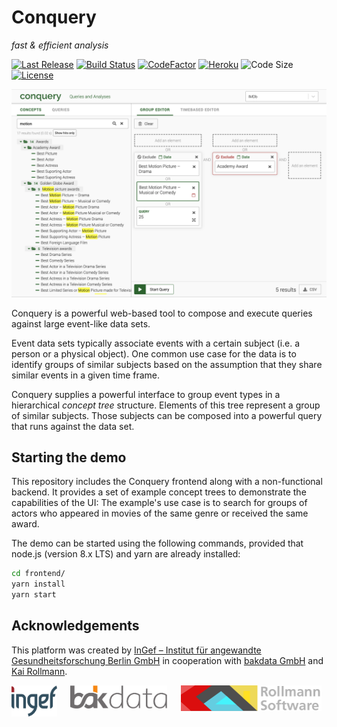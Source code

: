 # Conquery
*fast & efficient analysis*

[![Last Release](https://img.shields.io/github/release-date/bakdata/conquery.svg?logo=github)](https://github.com/bakdata/conquery/releases/latest)
[![Build Status](https://img.shields.io/travis/bakdata/conquery/develop.svg?logo=travis)](https://travis-ci.org/bakdata/conquery)
[![CodeFactor](https://www.codefactor.io/repository/github/bakdata/conquery/badge/develop)](https://www.codefactor.io/repository/github/bakdata/conquery)
[![Heroku](https://conquery-dev.herokuapp.com/last.svg)](https://conquery-dev.herokuapp.com/app/static)
![Code Size](https://img.shields.io/github/languages/code-size/bakdata/conquery.svg)
[![License](https://img.shields.io/github/license/bakdata/conquery.svg)](https://github.com/bakdata/conquery/blob/develop/LICENSE)

![conquery Screenshot](images/screenshot-v2.png)

Conquery is a powerful web-based tool to compose and execute queries against large event-like data sets.

Event data sets typically associate events with a certain subject (i.e. a person or a physical object). One common use case for the data is to identify groups of similar subjects based on the assumption that they share similar events in a given time frame.

Conquery supplies a powerful interface to group event types in a hierarchical *concept tree* structure. Elements of this tree represent a group of similar subjects. Those subjects can be composed into a powerful query that runs against the data set.

## Starting the demo

This repository includes the Conquery frontend along with a non-functional backend. It provides a set of example concept trees to demonstrate the capabilities of the UI: The example's use case is to search for groups of actors who appeared in movies of the same genre or received the same award.

The demo can be started using the following commands, provided that node.js (version 8.x LTS) and yarn are already installed:

```sh
cd frontend/
yarn install
yarn start
```

## Acknowledgements

This platform was created by [InGef – Institut für angewandte Gesundheitsforschung Berlin GmbH](http://www.ingef.de/) in cooperation with [bakdata GmbH](http://www.bakdata.com) and [Kai Rollmann](https://kairollmann.de/).

[<img alt="InGef – Institut für angewandte Gesundheitsforschung Berlin GmbH" src="images/ingef_logo.svg" height=50 align="top">](http://www.ingef.de/)
&emsp;
[<img alt="bakdata GmbH" src="images/bakdata_logo.svg" height=37 align="top">](http://www.bakdata.com)
&emsp;
[<img alt="Rollmann Software" src="images/rollmann_software_logo.png" height=41 align="top">](https://kairollmann.de)
